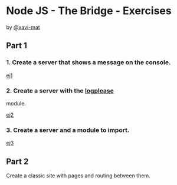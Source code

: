 # Node JS - The Bridge - Exercises

by [@xavi-mat](@xavi-mat)

## Part 1

### 1. Create a server that shows a message on the console.

[ej1](./ej1/)

### 2. Create a server with the [logplease](https://www.npmjs.com/package/logplease)
module.

[ej2](./ej2/)

### 3. Create a server and a module to import.

[ej3](./ej3/)

## Part 2

Create a classic site with pages and routing between them.
